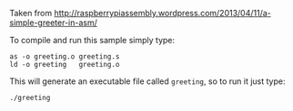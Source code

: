 Taken from http://raspberrypiassembly.wordpress.com/2013/04/11/a-simple-greeter-in-asm/

To compile and run this sample simply type:

    as -o greeting.o greeting.s
    ld -o greeting   greeting.o

This will generate an executable file called `greeting`, so to run it just type:

    ./greeting
